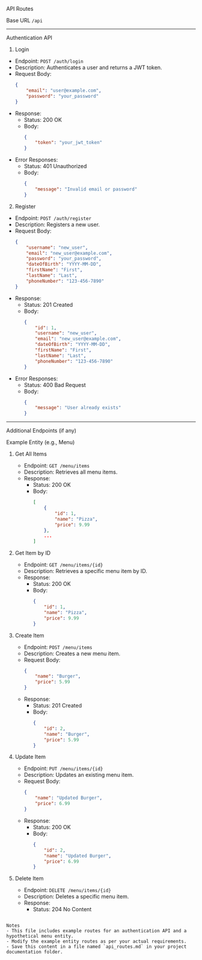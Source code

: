 API Routes

 Base URL
`/api`

---

 Authentication API

 1. Login
- Endpoint: `POST /auth/login`
- Description: Authenticates a user and returns a JWT token.
- Request Body:
  ```json
  {
      "email": "user@example.com",
      "password": "your_password"
  }
  ```
- Response:
    - Status: 200 OK
    - Body:
      ```json
      {
          "token": "your_jwt_token"
      }
      ```
- Error Responses:
    - Status: 401 Unauthorized
    - Body:
      ```json
      {
          "message": "Invalid email or password"
      }
      ```

 2. Register
- Endpoint: `POST /auth/register`
- Description: Registers a new user.
- Request Body:
  ```json
  {
      "username": "new_user",
      "email": "new_user@example.com",
      "password": "your_password",
      "dateOfBirth": "YYYY-MM-DD",
      "firstName": "First",
      "lastName": "Last",
      "phoneNumber": "123-456-7890"
  }
  ```
- Response:
    - Status: 201 Created
    - Body:
      ```json
      {
          "id": 1,
          "username": "new_user",
          "email": "new_user@example.com",
          "dateOfBirth": "YYYY-MM-DD",
          "firstName": "First",
          "lastName": "Last",
          "phoneNumber": "123-456-7890"
      }
      ```
- Error Responses:
    - Status: 400 Bad Request
    - Body:
      ```json
      {
          "message": "User already exists"
      }
      ```

---

 Additional Endpoints (if any)

 Example Entity (e.g., Menu)

1. Get All Items
    - Endpoint: `GET /menu/items`
    - Description: Retrieves all menu items.
    - Response:
        - Status: 200 OK
        - Body:
          ```json
          [
              {
                  "id": 1,
                  "name": "Pizza",
                  "price": 9.99
              },
              ...
          ]
          ```

2. Get Item by ID
    - Endpoint: `GET /menu/items/{id}`
    - Description: Retrieves a specific menu item by ID.
    - Response:
        - Status: 200 OK
        - Body:
          ```json
          {
              "id": 1,
              "name": "Pizza",
              "price": 9.99
          }
          ```

3. Create Item
    - Endpoint: `POST /menu/items`
    - Description: Creates a new menu item.
    - Request Body:
      ```json
      {
          "name": "Burger",
          "price": 5.99
      }
      ```
    - Response:
        - Status: 201 Created
        - Body:
          ```json
          {
              "id": 2,
              "name": "Burger",
              "price": 5.99
          }
          ```

4. Update Item
    - Endpoint: `PUT /menu/items/{id}`
    - Description: Updates an existing menu item.
    - Request Body:
      ```json
      {
          "name": "Updated Burger",
          "price": 6.99
      }
      ```
    - Response:
        - Status: 200 OK
        - Body:
          ```json
          {
              "id": 2,
              "name": "Updated Burger",
              "price": 6.99
          }
          ```

5. Delete Item
    - Endpoint: `DELETE /menu/items/{id}`
    - Description: Deletes a specific menu item.
    - Response:
        - Status: 204 No Content
```

Notes
- This file includes example routes for an authentication API and a hypothetical menu entity.
- Modify the example entity routes as per your actual requirements.
- Save this content in a file named `api_routes.md` in your project documentation folder.

